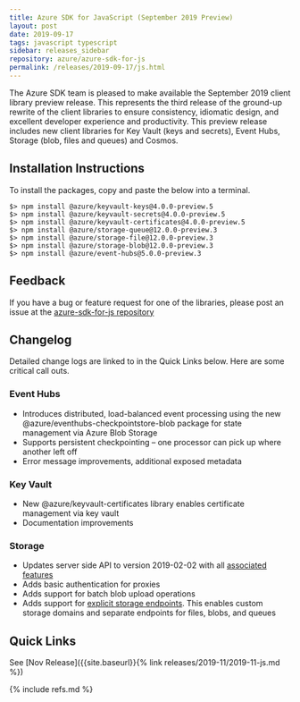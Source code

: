 ```yaml
---
title: Azure SDK for JavaScript (September 2019 Preview)
layout: post
date: 2019-09-17
tags: javascript typescript
sidebar: releases_sidebar
repository: azure/azure-sdk-for-js
permalink: /releases/2019-09-17/js.html
---
```


The Azure SDK team is pleased to make available the September 2019 client library preview release. This represents the third release of the ground-up rewrite of the client libraries to ensure consistency, idiomatic design, and excellent developer experience and productivity. This preview release includes new client libraries for Key Vault (keys and secrets), Event Hubs, Storage (blob, files and queues) and Cosmos.

## Installation Instructions

To install the packages, copy and paste the below into a terminal.

    $> npm install @azure/keyvault-keys@4.0.0-preview.5
    $> npm install @azure/keyvault-secrets@4.0.0-preview.5
    $> npm install @azure/keyvault-certificates@4.0.0-preview.5
    $> npm install @azure/storage-queue@12.0.0-preview.3
    $> npm install @azure/storage-file@12.0.0-preview.3
    $> npm install @azure/storage-blob@12.0.0-preview.3
    $> npm install @azure/event-hubs@5.0.0-preview.3

## Feedback

If you have a bug or feature request for one of the libraries, please post an issue at the [azure-sdk-for-js repository](https://github.com/azure/azure-sdk-for-js/issues)

## Changelog

Detailed change logs are linked to in the Quick Links below. Here are some critical call outs.

### Event Hubs

- Introduces distributed, load-balanced event processing using the new @azure/eventhubs-checkpointstore-blob package for state management via Azure Blob Storage
- Supports persistent checkpointing – one processor can pick up where another left off
- Error message improvements, additional exposed metadata

### Key Vault

- New @azure/keyvault-certificates library enables certificate management via key vault
- Documentation improvements

### Storage

- Updates server side API to version 2019-02-02 with all [associated features](https://docs.microsoft.com/rest/api/storageservices/versioning-for-the-azure-storage-services)
- Adds basic authentication for proxies
- Adds support for batch blob upload operations
- Adds support for [explicit storage endpoints](https://docs.microsoft.com/azure/storage/common/storage-configure-connection-string#create-a-connection-string-for-an-explicit-storage-endpoint). This enables custom storage domains and separate endpoints for files, blobs, and queues


## Quick Links

See [Nov Release]({{site.baseurl}}{% link releases/2019-11/2019-11-js.md %})

{% include refs.md %}
